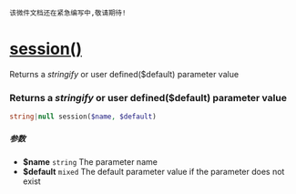     该微件文档还在紧急编写中,敬请期待!
[session()](http://twinh.github.com/widget/api/session)
=======================================================

Returns a *stringify* or user defined($default) parameter value

### Returns a *stringify* or user defined($default) parameter value
```php
string|null session($name, $default)
```

##### 参数
* **$name** `string` The parameter name
* **$default** `mixed` The default parameter value if the parameter does not exist


